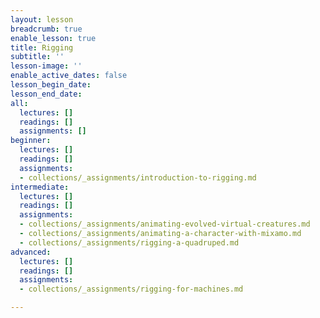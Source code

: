 ```yaml
---
layout: lesson
breadcrumb: true
enable_lesson: true
title: Rigging
subtitle: ''
lesson-image: ''
enable_active_dates: false
lesson_begin_date: 
lesson_end_date: 
all:
  lectures: []
  readings: []
  assignments: []
beginner:
  lectures: []
  readings: []
  assignments:
  - collections/_assignments/introduction-to-rigging.md
intermediate:
  lectures: []
  readings: []
  assignments:
  - collections/_assignments/animating-evolved-virtual-creatures.md
  - collections/_assignments/animating-a-character-with-mixamo.md
  - collections/_assignments/rigging-a-quadruped.md
advanced:
  lectures: []
  readings: []
  assignments:
  - collections/_assignments/rigging-for-machines.md

---
```

